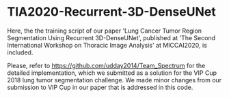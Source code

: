 # TIA2020-Recurrent-3D-DenseUNet

Here, the the training script of our paper 'Lung Cancer Tumor Region Segmentation Using Recurrent 3D-DenseUNet', published at 
'The Second International Workshop on Thoracic Image Analysis' at MICCAI2020, is included.  

Please, refer to https://github.com/udday2014/Team_Spectrum for the detailed implementation, which we submitted as a solution for the VIP Cup 2018 lung tumor 
segmentation challenge. We made minor changes from our submission to VIP Cup in our paper that is addressed in this code. 

